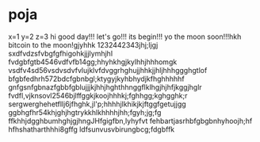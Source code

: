 # poja
x=1
y=2
z=3
hi
good day!!!
let's go!!!
its begin!!!
yo the moon soon!!!hkh
bitcoin to the moon!gjyhhk
1232442343jhj;ljgj
sxdfvdzsfvbgfgfhigohkjjjlymhjhl
fvdgbfgtb4546vdfvfb14gg;hhyhkhgjkylhhjhhhomgk
vsdfv4sd56vsdvsdvfvlujklvfdvggrhghujjhhkjjhljhhhggghgtlof
bfgbfedhrh572bdcfgbnbgl;ktygyjkyhbhydjkfhghhhhhf
 gnfgsnfgbnazfgbbfgblujjjkjhhjhghthhnggflklhgjhjhfjkggjhglr
fvdfl,vjknsovl2546bjlffggkjkoojhhhkj;fghhgg;kghgghk;r
sergwerghehetfllj6jfhghk,jl'p;hhhhjlkhikjkjftggfgetujjgg
ggbhgfhr54khjghjhgtrykkhlkhhhhjhh;fgyh;jg;fg
ffkhhjdgghbumhghjgjhngJHfgigfbn,lyhyfvt
fehbartjasrhbfgbgbnhyhoojh;hf
hfhshatharthhhi8gffg
ldfsunvusvbirungbcg;fdgbffk
